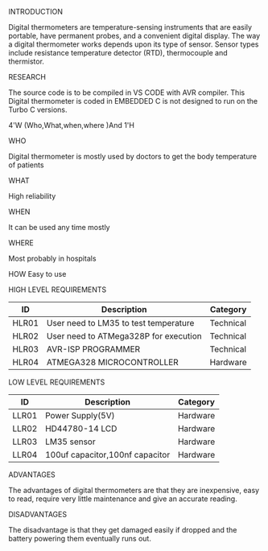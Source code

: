 INTRODUCTION


Digital thermometers are temperature-sensing instruments that are easily portable, have permanent probes, and a convenient digital display. The way a digital thermometer works depends upon its type of sensor. Sensor types include resistance temperature detector (RTD), thermocouple and thermistor.



RESEARCH


The source code is to be compiled in VS CODE with AVR compiler. This Digital thermometer is coded in EMBEDDED C is not designed to run on the Turbo C versions.


4'W (Who,What,when,where )And 1'H

WHO

Digital thermometer is mostly used by doctors to get the body temperature of patients


WHAT

High reliability


WHEN

It can be used any time mostly


WHERE

Most probably in hospitals


HOW
Easy to use





HIGH LEVEL REQUIREMENTS


| ID | Description | Category |
| --- | --- | --- | 
| HLR01 | User need to LM35 to test temperature | Technical |
| HLR02 | User need to ATMega328P for execution | Technical |
| HLR03 | AVR-ISP PROGRAMMER |Technical|
| HLR04 | ATMEGA328 MICROCONTROLLER |Hardware|



LOW LEVEL REQUIREMENTS


| ID | Description | Category |
| --- | --- | --- | 
| LLR01 | Power Supply(5V) | Hardware |
| LLR02 | HD44780-14 LCD | Hardware |
| LLR03 |LM35 sensor| Hardware |
| LLR04 | 100uf capacitor,100nf capacitor|Hardware|



ADVANTAGES

The advantages of digital thermometers are that they are inexpensive, easy to read, require very little maintenance and give an accurate reading. 


DISADVANTAGES

The disadvantage is that they get damaged easily if dropped and the battery powering them eventually runs out.
